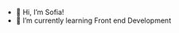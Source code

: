 - 👋 Hi, I’m Sofia!
- 🌱 I’m currently learning Front end Development

<!---
sofiayhs/sofiayhs is a ✨ special ✨ repository because its `README.md` (this file) appears on your GitHub profile.
You can click the Preview link to take a look at your changes.
--->

